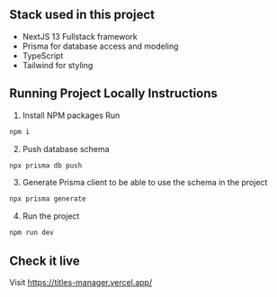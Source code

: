 ## Stack used in this project

- NextJS 13 Fullstack framework
- Prisma for database access and modeling
- TypeScript
- Tailwind for styling

## Running Project Locally Instructions

1. Install NPM packages Run

```bash
npm i
```

2. Push database schema

```bash
npx prisma db push
```

3. Generate Prisma client to be able to use the schema in the project

```bash
npx prisma generate
```

4. Run the project

```bash
npm run dev

```

## Check it live

Visit https://titles-manager.vercel.app/
